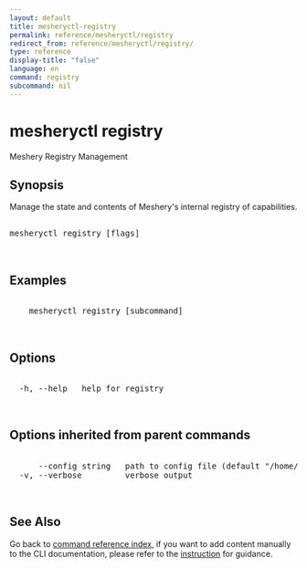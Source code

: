 ```yaml
---
layout: default
title: mesheryctl-registry
permalink: reference/mesheryctl/registry
redirect_from: reference/mesheryctl/registry/
type: reference
display-title: "false"
language: en
command: registry
subcommand: nil
---
```


# mesheryctl registry

Meshery Registry Management

## Synopsis

Manage the state and contents of Meshery's internal registry of capabilities.
<pre class='codeblock-pre'>
<div class='codeblock'>
mesheryctl registry [flags]

</div>
</pre> 

## Examples

<pre class='codeblock-pre'>
<div class='codeblock'>
	mesheryctl registry [subcommand]

</div>
</pre> 

## Options

<pre class='codeblock-pre'>
<div class='codeblock'>
  -h, --help   help for registry

</div>
</pre>

## Options inherited from parent commands

<pre class='codeblock-pre'>
<div class='codeblock'>
      --config string   path to config file (default "/home/runner/.meshery/config.yaml")
  -v, --verbose         verbose output

</div>
</pre>

## See Also

Go back to [command reference index](/reference/mesheryctl/), if you want to add content manually to the CLI documentation, please refer to the [instruction](/project/contributing/contributing-cli#preserving-manually-added-documentation) for guidance.
